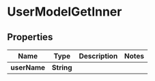 
# UserModelGetInner

## Properties
Name | Type | Description | Notes
------------ | ------------- | ------------- | -------------
**userName** | **String** |  | 



